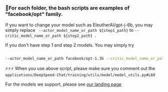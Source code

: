 ### 💁For each folder, the bash scripts are examples of "facebook/opt" family.

If you want to change your model such as EleutherAI/gpt-j-6b, you may simply replace 
`` --actor_model_name_or_path ${step1_path}`` to ``--critic_model_name_or_path ${step2_path} ``.

If you don't have step 1 and step 2 models. You may simply try 
``` bash

--actor_model_name_or_path facebook/opt-1.3b --critic_model_name_or_path facebook/opt-350m
```
⚡⚡⚡ When you use above script, please make sure you comment out the 
```applications/DeepSpeed-Chat/training/utils/model/model_utils.py#L60```

For the models we support, please see [our landing page](./../../../README.md#-supported-models-)

